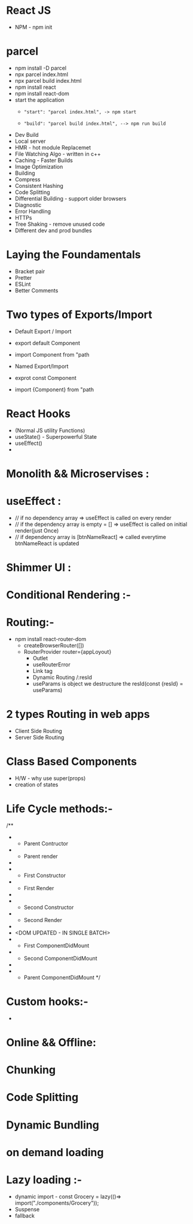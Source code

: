# React JS
- NPM - npm init

# parcel 
- npm install -D parcel
- npx parcel index.html
- npx parcel build index.html
- npm install react
- npm install react-dom
- start the application
    -     "start": "parcel index.html", -> npm start
    -     "build": "parcel build index.html", --> npm run build

- Dev Build
- Local server
- HMR - hot module Replacemet
- File Watching Algo - written in c++
- Caching - Faster Builds
- Image Optimization
- Building
- Compress
- Consistent Hashing
- Code Splitting
- Differential Building - support older browsers
- Diagnostic
- Error Handling
- HTTPs
- Tree Shaking - remove unused code
- Different dev and prod bundles

# Laying the Foundamentals
- Bracket pair
- Pretter
- ESLint
- Better Comments


# Two types of Exports/Import

- Default Export / Import

- export default Component
- import Component from "path

- Named Export/Import

- exprot const Component
- import {Component} from "path


# React Hooks
- (Normal JS utility Functions)
- useState() - Superpowerful State 
- useEffect()
- 

# Monolith && Microservises :

# useEffect :
- // if no dependency array => useEffect is called on every render
-    // if the dependency array is empty = [] => useEffect is called on initial render(just Once)
-    // if dependency array is [btnNameReact] => called everytime btnNameReact is updated
    
# Shimmer UI :

# Conditional Rendering :-

# Routing:-
- npm install react-router-dom
    - createBrowserRouter([])
    - RouterProvider router={appLoyout}
        -   Outlet
        -   useRouterError
        -   Link tag
        -   Dynamic Routing /:resId
        -   useParams is object we destructure the resId(const {resId} = useParams)

# 2 types Routing in web apps
- Client Side Routing
- Server Side Routing

# Class Based Components
- H/W - why use super(props)
- creation of states

# Life Cycle methods:-

/**
 * - Parent Contructor
 * - Parent render
 * 
 *    - First Constructor
 *    - First Render
 * 
 *    - Second Constructor
 *    - Second Render
 *   
 *   <DOM UPDATED - IN SINGLE BATCH>
 *    - First ComponentDidMount
 *    - Second ComponentDidMount
 * 
 * - Parent ComponentDidMount
 */

 # Custom hooks:-
 - 

 # Online && Offline:

 # Chunking
 # Code Splitting
 # Dynamic Bundling
 # on demand loading
 # Lazy loading :-
 - dynamic import - const Grocery = lazy(()=> import("./components/Grocery"));
 - Suspense
 - fallback
